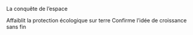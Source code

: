 La conquête de l’espace

Affaiblit la protection écologique sur terre 
Confirme l’idée de croissance sans fin
